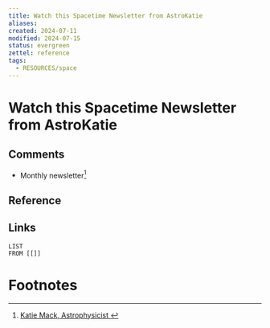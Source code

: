 ```yaml
---
title: Watch this Spacetime Newsletter from AstroKatie
aliases: 
created: 2024-07-11
modified: 2024-07-15
status: evergreen
zettel: reference
tags:
  - RESOURCES/space
---
```

# Watch this Spacetime Newsletter from AstroKatie
## Comments
- Monthly newsletter[^1]

## Reference
## Links
```dataview
LIST
FROM [[]]
```
# Footnotes
[^1]: [Katie Mack, Astrophysicist ](https://www.astrokatie.com/)